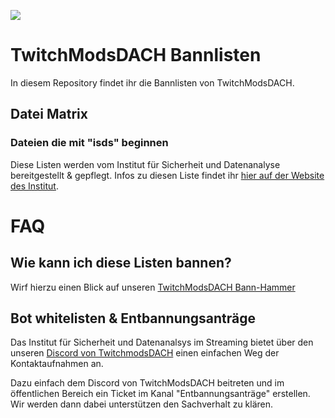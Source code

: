 ![](logo.png)
# TwitchModsDACH Bannlisten
In diesem Repository findet ihr die Bannlisten von TwitchModsDACH.

## Datei Matrix
### Dateien die mit "isds" beginnen
Diese Listen werden vom Institut für Sicherheit und Datenanalyse bereitgestellt & gepflegt.
Infos zu diesen Liste findet ihr [hier auf der Website des Institut](https://github.com/isdsdataarchive/twitch_ban_lists#readme).  

# FAQ

## Wie kann ich diese Listen bannen?
Wirf hierzu einen Blick auf unseren [TwitchModsDACH Bann-Hammer](https://github.com/TwitchmodsDACH/Bann-Hammer/)

## Bot whitelisten & Entbannungsanträge
Das Institut für Sicherheit und Datenanalsys im Streaming bietet über den unseren [Discord von TwitchmodsDACH](https://discord.gg/e8YgSBeX86) einen einfachen Weg der Kontaktaufnahmen an.

Dazu einfach dem Discord von TwitchModsDACH beitreten und im öffentlichen Bereich ein Ticket im Kanal "Entbannungsanträge" erstellen.
Wir werden dann dabei unterstützen den Sachverhalt zu klären.

